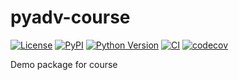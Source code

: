 # pyadv-course

[![License](https://img.shields.io/pypi/l/pyadv-course.svg?color=green)](https://github.com/Leyiztokvan/pyadv-course/raw/main/LICENSE)
[![PyPI](https://img.shields.io/pypi/v/pyadv-course.svg?color=green)](https://pypi.org/project/pyadv-course)
[![Python Version](https://img.shields.io/pypi/pyversions/pyadv-course.svg?color=green)](https://python.org)
[![CI](https://github.com/Leyiztokvan/pyadv-course/actions/workflows/ci.yml/badge.svg)](https://github.com/Leyiztokvan/pyadv-course/actions/workflows/ci.yml)
[![codecov](https://codecov.io/gh/Leyiztokvan/pyadv-course/branch/main/graph/badge.svg)](https://codecov.io/gh/Leyiztokvan/pyadv-course)

Demo package for course
